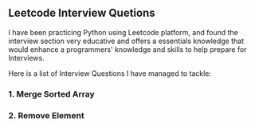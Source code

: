 ## Leetcode Interview Quetions

I have been practicing Python using Leetcode platform, and found the interview section very educative and 
offers a essentials knowledge that would enhance a programmers' knowledge and skills to help prepare for 
Interviews.

Here is a list of Interview Questions I have managed to tackle:

### 1. Merge Sorted Array
### 2. Remove Element
